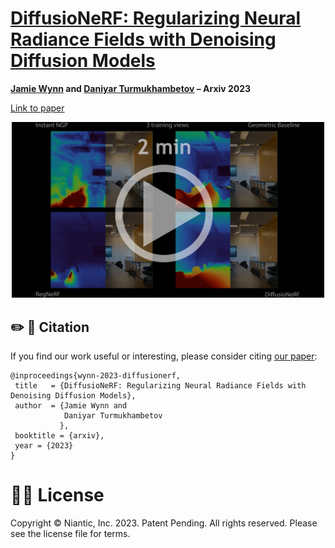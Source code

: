 # [DiffusioNeRF: Regularizing Neural Radiance Fields with Denoising Diffusion Models](https://arxiv.org/abs/2302.12231)

**[Jamie Wynn](https://scholar.google.com/citations?user=ASP-uu4AAAAJ&hl=en&oi=ao) and [Daniyar Turmukhambetov](https://scholar.google.com/citations?user=ELFm0CgAAAAJ&hl=en&oi=ao) – Arxiv 2023**


[Link to paper](https://arxiv.org/abs/2302.12231)  

<!--
<p align="center">
  <img src="assets/teaser.png" alt="Regularizing NeRF reconstructions with
Denoising Diffusion Models" width="500" />
</p>
-->

<p align="center">
  <a
href="https://storage.googleapis.com/niantic-lon-static/research/diffusionerf/2min.mp4">
  <img src="assets/video_thumbnail.png" alt="2 minute video" width="500">
  </a>
</p>



## ✏️ 📄 Citation

If you find our work useful or interesting, please consider citing [our paper](https://arxiv.org/abs/2302.12231):

```
@inproceedings{wynn-2023-diffusionerf,
 title   = {DiffusioNeRF: Regularizing Neural Radiance Fields with Denoising Diffusion Models},
 author  = {Jamie Wynn and
            Daniyar Turmukhambetov
           },
 booktitle = {arxiv},
 year = {2023}
}
```


# 👩‍⚖️ License
Copyright © Niantic, Inc. 2023. Patent Pending. All rights reserved. Please see the license file for terms.

